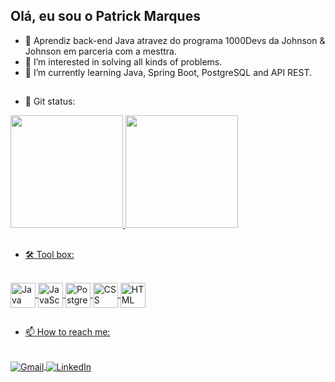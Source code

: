 ## Olá, eu sou o Patrick Marques

- 👋 Aprendiz back-end Java atravez do programa 1000Devs da Johnson & Johnson em parceria com a mesttra.
- 👀 I’m interested in solving all kinds of problems.
- 🌱 I’m currently learning Java, Spring Boot, PostgreSQL and API REST.


##

- 🖖 Git status:

<div>
  <a href="https://github.com/Patrick-MarquesV">
  <img height="180em" src="https://github-readme-stats.vercel.app/api?username=Patrick-MarquesV&count_private=true&show_icons=true&theme=radical"/>
  <img height="180em" src="https://github-readme-stats.vercel.app/api/top-langs/?username=Patrick-MarquesV&theme=radical&layout=compact"/>
 </div>

##
  
- 🛠️ Tool box:  
  
<div style="display: inline_block"> <br>
  <img align="center" alt="Java" height"30" width="40" src="https://cdn.jsdelivr.net/gh/devicons/devicon/icons/java/java-original-wordmark.svg" />
  <img align="center" alt="JavaScript" height"30" width="40" src="https://cdn.jsdelivr.net/gh/devicons/devicon/icons/javascript/javascript-original.svg" />
  <img align="center" alt="PostgreSQL" height"30" width="40" src="https://cdn.jsdelivr.net/gh/devicons/devicon/icons/postgresql/postgresql-original-wordmark.svg" />
  <img align="center" alt="CSS" height"30" width="40" src="https://cdn.jsdelivr.net/gh/devicons/devicon/icons/css3/css3-original.svg" />
  <img align="center" alt="HTML" height"30" width="40" src="https://cdn.jsdelivr.net/gh/devicons/devicon/icons/html5/html5-original.svg" />  
 </div>
  
##

- 📫 How to reach me:
 
<div style="display inline_block"><br>
  <a href="patrick1997marques@gmail.com"><img align= "center" alt="Gmail" src = "https://img.shields.io/badge/Gmail-D14836?style=for-the-badge&logo=gmail&logoColor=white" />
  <a href="https://www.linkedin.com/in/patrick-alan-marques/"><img align= "center" alt="LinkedIn" src = "https://img.shields.io/badge/LinkedIn-0077B5?style=for-the-badge&logo=linkedin&logoColor=white" />
  
  </div>
